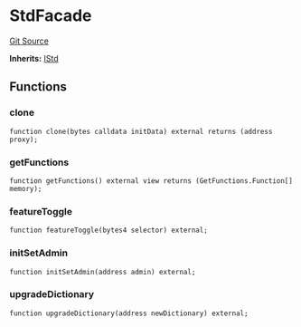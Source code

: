 # StdFacade
[Git Source](https://github.com/metacontract/mc/blob/df7a49283d8212c99bebd64a186325e91d34c075/plugin-functions/std/interfaces/StdFacade.sol)

**Inherits:**
[IStd](/plugin-functions/std/interfaces/IStd.sol/interface.IStd)


## Functions
### clone


```solidity
function clone(bytes calldata initData) external returns (address proxy);
```

### getFunctions


```solidity
function getFunctions() external view returns (GetFunctions.Function[] memory);
```

### featureToggle


```solidity
function featureToggle(bytes4 selector) external;
```

### initSetAdmin


```solidity
function initSetAdmin(address admin) external;
```

### upgradeDictionary


```solidity
function upgradeDictionary(address newDictionary) external;
```

